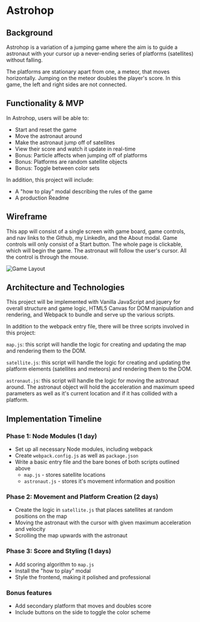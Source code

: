 # Astrohop

## Background

Astrohop is a variation of a jumping game where the aim is to guide a astronaut with your cursor up a never-ending series of platforms (satellites) without falling.

The platforms are stationary apart from one, a meteor, that moves horizontally. Jumping on the meteor doubles the player's score. In this game, the left and right sides are not connected.

## Functionality & MVP

In Astrohop, users will be able to:

- Start and reset the game
- Move the astronaut around
- Make the astronaut jump off of satellites
- View their score and watch it update in real-time
- Bonus: Particle affects when jumping off of platforms
- Bonus: Platforms are random satellite objects
- Bonus: Toggle between color sets

In addition, this project will include:

- A "how to play" modal describing the rules of the game
- A production Readme

## Wireframe

This app will consist of a single screen with game board, game controls, and nav links to the Github, my LinkedIn, and the About modal. Game controls will only consist of a Start button. The whole page is clickable, which will begin the game. The astronaut will follow the user's cursor. All the control is through the mouse.

![Game Layout](https://github.com/kwokeric/astrohop/master/docs/astrohop.png)

## Architecture and Technologies

This project will be implemented with Vanilla JavaScript and jquery for overall structure and game logic, HTML5 Canvas for DOM manipulation and rendering, and Webpack to bundle and serve up the various scripts.

In addition to the webpack entry file, there will be three scripts involved in this project:

`map.js`: this script will handle the logic for creating and updating the map and rendering them to the DOM.

`satellite.js`: this script will handle the logic for creating and updating the platform elements (satellites and meteors) and rendering them to the DOM.

`astronaut.js`: this script will handle the logic for moving the astronaut around. The astronaut object will hold the acceleration and maximum speed parameters as well as it's current location and if it has collided with a platform.

## Implementation Timeline

### Phase 1: Node Modules (1 day)

- Set up all necessary Node modules, including webpack
- Create `webpack.config.js` as well as `package.json`
- Write a basic entry file and the bare bones of both scripts outlined above
  - `map.js` - stores satellite locations
  - `astronaut.js` - stores it's movement information and position

### Phase 2: Movement and Platform Creation (2 days)

- Create the logic in `satellite.js` that places satellites at random positions on the map
- Moving the astronaut with the cursor with given maximum acceleration and velocity
- Scrolling the map upwards with the astronaut

### Phase 3: Score and Styling (1 days)

- Add scoring algorithm to `map.js`
- Install the "how to play" modal
- Style the frontend, making it polished and professional

### Bonus features

- Add secondary platform that moves and doubles score
- Include buttons on the side to toggle the color scheme
